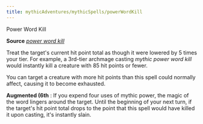 ```yaml
---
title: mythicAdventures/mythicSpells/powerWordKill
---
```

Power Word Kill

**Source** [_power word kill_](spell_dir/powerWordKill#_power-word-kill)

Treat the target's current hit point total as though it were lowered by 5 times your tier. For example, a 3rd-tier archmage casting _mythic power word kill_ would instantly kill a creature with 85 hit points or fewer.

You can target a creature with more hit points than this spell could normally affect, causing it to become exhausted.

**Augmented (6th** : If you expend four uses of mythic power, the magic of the word lingers around the target. Until the beginning of your next turn, if the target's hit point total drops to the point that this spell would have killed it upon casting, it's instantly slain.

